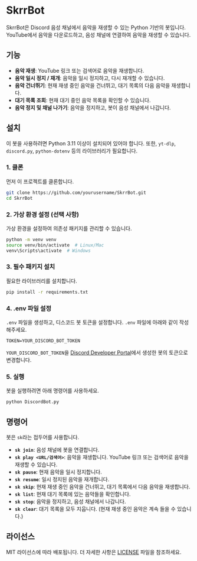 # SkrrBot

SkrrBot은 Discord 음성 채널에서 음악을 재생할 수 있는 Python 기반의 봇입니다. YouTube에서 음악을 다운로드하고, 음성 채널에 연결하여 음악을 재생할 수 있습니다.

## 기능

- **음악 재생**: YouTube 링크 또는 검색어로 음악을 재생합니다.
- **음악 일시 정지 / 재개**: 음악을 일시 정지하고, 다시 재개할 수 있습니다.
- **음악 건너뛰기**: 현재 재생 중인 음악을 건너뛰고, 대기 목록의 다음 음악을 재생합니다.
- **대기 목록 조회**: 현재 대기 중인 음악 목록을 확인할 수 있습니다.
- **음악 정지 및 채널 나가기**: 음악을 정지하고, 봇이 음성 채널에서 나갑니다.

## 설치

이 봇을 사용하려면 Python 3.11 이상이 설치되어 있어야 합니다. 또한, `yt-dlp`, `discord.py`, `python-dotenv` 등의 라이브러리가 필요합니다.

### 1. 클론

먼저 이 프로젝트를 클론합니다.

```bash
git clone https://github.com/yourusername/SkrrBot.git
cd SkrrBot
```

### 2. 가상 환경 설정 (선택 사항)

가상 환경을 설정하여 의존성 패키지를 관리할 수 있습니다.

```bash
python -m venv venv
source venv/bin/activate  # Linux/Mac
venv\Scripts\activate  # Windows
```

### 3. 필수 패키지 설치

필요한 라이브러리를 설치합니다.

```bash
pip install -r requirements.txt
```

### 4. .env 파일 설정

`.env` 파일을 생성하고, 디스코드 봇 토큰을 설정합니다. `.env` 파일에 아래와 같이 작성해주세요.

```env
TOKEN=YOUR_DISCORD_BOT_TOKEN
```

`YOUR_DISCORD_BOT_TOKEN`을 [Discord Developer Portal](https://discord.com/developers/applications)에서 생성한 봇의 토큰으로 변경합니다.

### 5. 실행

봇을 실행하려면 아래 명령어를 사용하세요.

```bash
python DiscordBot.py
```

## 명령어

봇은 `sk`라는 접두어를 사용합니다.

- **`sk join`**: 음성 채널에 봇을 연결합니다.
- **`sk play <URL/검색어>`**: 음악을 재생합니다. YouTube 링크 또는 검색어로 음악을 재생할 수 있습니다.
- **`sk pause`**: 현재 음악을 일시 정지합니다.
- **`sk resume`**: 일시 정지된 음악을 재개합니다.
- **`sk skip`**: 현재 재생 중인 음악을 건너뛰고, 대기 목록에서 다음 음악을 재생합니다.
- **`sk list`**: 현재 대기 목록에 있는 음악들을 확인합니다.
- **`sk stop`**: 음악을 정지하고, 음성 채널에서 나갑니다.
- **`sk clear`**: 대기 목록을 모두 지웁니다. (현재 재생 중인 음악은 계속 들을 수 있습니다.)

## 라이선스

MIT 라이선스에 따라 배포됩니다. 더 자세한 사항은 [LICENSE](LICENSE) 파일을 참조하세요.